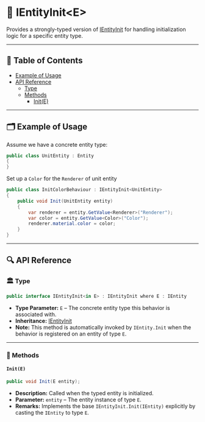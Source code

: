 # 🧩 IEntityInit&lt;E&gt;

Provides a strongly-typed version of [IEntityInit](IEntityInit.md) for handling initialization logic for a specific
entity type.

---

## 📑 Table of Contents

- [Example of Usage](#-example-of-usage)
- [API Reference](#-api-reference)
    - [Type](#-type)
    - [Methods](#-methods)
        - [Init(E)](#inite)

---

## 🗂 Example of Usage

Assume we have a concrete entity type:

```csharp
public class UnitEntity : Entity
{
}
```

Set up a `Color` for the `Renderer` of unit entity

```csharp
public class InitColorBehaviour : IEntityInit<UnitEntity>
{
    public void Init(UnitEntity entity)
    {
        var renderer = entity.GetValue<Renderer>("Renderer");
        var color = entity.GetValue<Color>("Color");
        renderer.material.color = color;
    }
}
```

---

## 🔍 API Reference

### 🏛️ Type <div id="-type"></div>

```csharp
public interface IEntityInit<in E> : IEntityInit where E : IEntity
```

- **Type Parameter:** `E` – The concrete entity type this behavior is associated with.
- **Inheritance:** [IEntityInit](IEntityInit.md)
- **Note:** This method is automatically invoked by `IEntity.Init` when the behavior is registered on an entity of
  type `E`.

---

### 🏹 Methods

#### `Init(E)`

```csharp
public void Init(E entity);
```

- **Description:** Called when the typed entity is initialized.
- **Parameter:** `entity` – The entity instance of type `E`.
- **Remarks:** Implements the base `IEntityInit.Init(IEntity)` explicitly by casting the `IEntity` to type `E`.